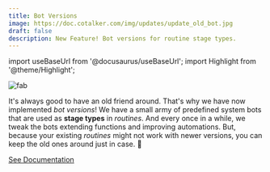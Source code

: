 ```yaml
---
title: Bot Versions
image: https://doc.cotalker.com/img/updates/update_old_bot.jpg
draft: false
description: New Feature! Bot versions for routine stage types.
---
```


import useBaseUrl from '@docusaurus/useBaseUrl'; 
import Highlight from '@theme/Highlight';


<div className="align-center">
<div class="card">
<div class="card__header">

</div>
<div class="card__image">
<img alt="fab" class="img_card item shadow--tl" src={useBaseUrl('img/updates/update_old_bot.jpg')} />
<br/>
</div>
<div class="card__body">

It's always good to have an old friend around. That's why we have now implemented _bot versions_! We have a small army of predefined system bots that are used as **stage types** in _routines_. And every once in a while, we tweak the bots extending functions and improving automations. But, because your existing _routines_ might not work with newer versions, you can keep the old ones around just in case. 🤖

</div>
<div className="card__footer text-center align-padding-center">

<a className="button button--info button--block" href="/docs/documentation/automation/existing_routines#stage-type-versions">See Documentation</a>
<br/>

</div>
</div>
</div>
